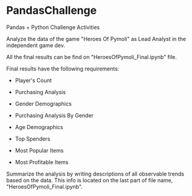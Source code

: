 # PandasChallenge

Pandas + Python Challenge Activities

Analyze the data of the game "Heroes Of Pymoli" as Lead Analyst in the independent game dev.

All the final results can be find on "HeroesOfPymoli_Final.ipynb" file.

Final results have the following requirements: 

- Player's Count

- Purchasing Analysis

- Gender Demographics

- Purchasing Analysis By Gender

- Age Demographics

- Top Spenders

- Most Popular Items

- Most Profitable Items

Summarize the analysis by writing descriptions of all observable trends based on the data. 
This info is located on the last part of file name, "HeroesOfPymoli_Final.ipynb".
